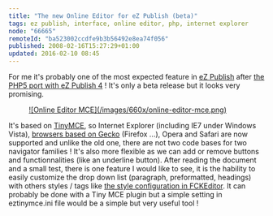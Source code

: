 ```yaml
---
title: "The new Online Editor for eZ Publish (beta)"
tags: ez publish, interface, online editor, php, internet explorer
node: "66665"
remoteId: "ba523002ccdfe9b3b56492e8ea74f056"
published: 2008-02-16T15:27:29+01:00
updated: 2016-02-10 08:45
---
```


For me it's probably one of the most expected feature in [eZ
Publish](/tag/ez-publish) after [the PHP5 port with eZ Publish
4](/post/ez-publish-4) ! It's only a beta release but it looks very promising.

<figure class="object-center"><a href="/images/online-editor-mce.png">![Online
Editor MCE](/images/660x/online-editor-mce.png) </a></figure>


It's based on [TinyMCE](http://tinymce.moxiecode.com/), so
Internet Explorer (including IE7 under Windows Vista), [browsers based on
Gecko](http://en.wikipedia.org/wiki/Gecko_%28layout_engine%29#Usage) (Firefox
...), Opera and Safari are now supported and unlike the old one, there are not
two code bases for two navigator families&nbsp;! It's also more flexible as we can
add or remove buttons and functionnalities (like an underline button). After
reading the document and a small test, there is one feature I would like to see,
it is the hability to easily customize the drop down list (paragraph,
preformatted, headings) with others styles / tags like [the style configuration
in
FCKEditor](http://docs.fckeditor.net/FCKeditor_2.x/Developers_Guide/Configuration/Styles).
It can probably be done with a Tiny MCE plugin but a simple setting in
eztinymce.ini file would be a simple but very useful tool !
